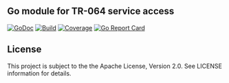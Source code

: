 ## Go module for TR-064 service access
[![GoDoc](https://godoc.org/github.com/tdrn-org/go-tr064?status.svg)](https://godoc.org/github.com/tdrn-org/go-tr064)
[![Build](https://github.com/tdrn-org/go-tr064/actions/workflows/build.yml/badge.svg)](https://github.com/tdrn-org/go-tr064/actions/workflows/build.yml)
[![Coverage](https://sonarcloud.io/api/project_badges/measure?project=tdrn-org_go-tr064&metric=coverage)](https://sonarcloud.io/summary/new_code?id=tdrn-org_go-tr064)
[![Go Report Card](https://goreportcard.com/badge/github.com/tdrn-org/go-tr064)](https://goreportcard.com/report/github.com/tdrn-org/go-tr064)

## License
This project is subject to the the Apache License, Version 2.0. See LICENSE information for details.
